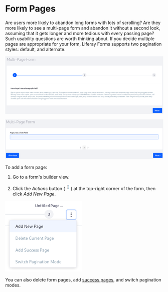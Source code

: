 # Form Pages [](id=form-pages)

Are users more likely to abandon long forms with lots of scrolling? Are they 
more likely to see a multi-page form and abandon it without a second look, 
assuming that it gets longer and more tedious with every passing page? Such 
usability questions are worth thinking about. If you decide multiple pages are 
appropriate for your form, Liferay Forms supports two pagination styles: 
default, and alternate. 

![Figure 1: The default pagination style.](../../images/forms-pagination1.png)

![Figure 2: The alternate pagination style.](../../images/forms-pagination2.png)

To add a form page: 

1.  Go to a form's builder view. 

2.  Click the *Actions* button 
    (![Action](../../images/icon-actions.png)) 
    at the top-right corner of the form, then click *Add New Page*. 

![Figure 3: You can add new pages or reset the current page from the Page Actions menu.](../../images/forms-page-actions.png)

You can also delete form pages, add 
[success pages](/discover/portal/-/knowledge_base/7-1/form-success-pages), 
and switch pagination modes. 
